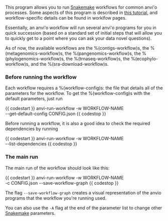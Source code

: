 This program allows you to run [Snakemake](https://snakemake.readthedocs.io/en/stable/) workflows for common anvi'o processes. Some aspects of this program is described in [this tutorial](https://merenlab.org/2018/07/09/anvio-snakemake-workflows/), and workflow-specific details can be found in worklfow pages.

Essentially, an anvi'o workflow will run several anvi'o programs for you in quick succession (based on a standard set of initial steps that will allow you to quickly get to a point where you can ask your data novel questions).

As of now, the available workflows are the %(contigs-workflow)s, the %(metagenomics-workflow)s, the %(pangenomics-workflow)s, the %(phylogenomics-workflow)s, the %(trnaseq-workflow)s, the %(ecophylo-workflow)s, and the %(sra-download-workflow)s.

### Before running the workflow

Each workflow requires a %(workflow-config)s: the file that details all of the parameters for the workflow. To get the %(workflow-config)s with the default parameters, just run

{{ codestart }}
anvi-run-workflow -w WORKFLOW-NAME \
                  --get-default-config CONFIG.json
{{ codestop }}

Before running a workflow, it is also a good idea to check the required dependencies by running

{{ codestart }}
anvi-run-workflow -w WORKFLOW-NAME \
                  --list-dependencies
{{ codestop }}

### The main run

The main run of the workflow should look like this:

{{ codestart }}
anvi-run-workflow -w WORKFLOW-NAME \
                  -c CONFIG.json
                  --save-workflow-graph
{{ codestop }}

The flag `--save-workflow-graph` creates a visual representation of the anvio programs that the workflow you're running used.

You can also use the `-A` flag at the end of the parameter list to change other [Snakemake](https://snakemake.readthedocs.io/en/stable/) parameters.
